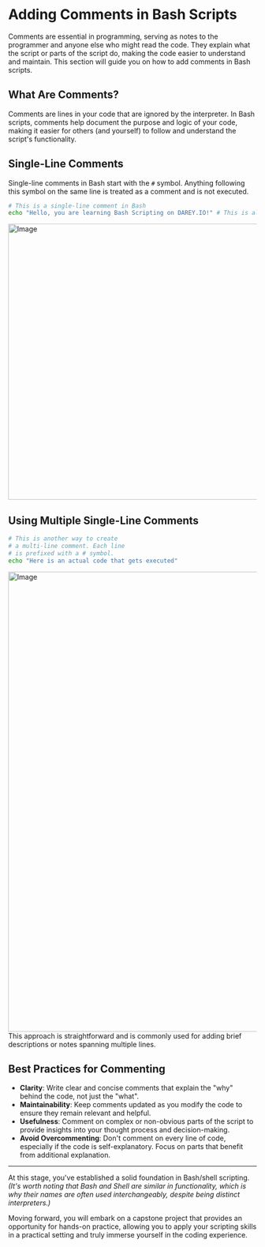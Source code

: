 # Adding Comments in Bash Scripts

Comments are essential in programming, serving as notes to the programmer and anyone else who might read the code. They explain what the script or parts of the script do, making the code easier to understand and maintain. This section will guide you on how to add comments in Bash scripts.

## What Are Comments?

Comments are lines in your code that are ignored by the interpreter. In Bash scripts, comments help document the purpose and logic of your code, making it easier for others (and yourself) to follow and understand the script's functionality.

## Single-Line Comments

Single-line comments in Bash start with the `#` symbol. Anything following this symbol on the same line is treated as a comment and is not executed.

```bash
# This is a single-line comment in Bash
echo "Hello, you are learning Bash Scripting on DAREY.IO!" # This is also a comment, following a command
```
<img width="559" alt="Image" src="https://github.com/user-attachments/assets/1a2b4519-dc81-46cb-96a0-5243e49fd2ae" />


## Using Multiple Single-Line Comments

```bash
# This is another way to create
# a multi-line comment. Each line
# is prefixed with a # symbol.
echo "Here is an actual code that gets executed"
```
<img width="932" alt="Image" src="https://github.com/user-attachments/assets/25f7c2cf-2780-4e9a-b51c-165ce43607b6" />
This approach is straightforward and is commonly used for adding brief descriptions or notes spanning multiple lines.

## Best Practices for Commenting

- **Clarity**: Write clear and concise comments that explain the "why" behind the code, not just the "what".
- **Maintainability**: Keep comments updated as you modify the code to ensure they remain relevant and helpful.
- **Usefulness**: Comment on complex or non-obvious parts of the script to provide insights into your thought process and decision-making.
- **Avoid Overcommenting**: Don't comment on every line of code, especially if the code is self-explanatory. Focus on parts that benefit from additional explanation.

---

At this stage, you've established a solid foundation in Bash/shell scripting. *(It's worth noting that Bash and Shell are similar in functionality, which is why their names are often used interchangeably, despite being distinct interpreters.)*

Moving forward, you will embark on a capstone project that provides an opportunity for hands-on practice, allowing you to apply your scripting skills in a practical setting and truly immerse yourself in the coding experience.
